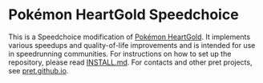 # Pokémon HeartGold Speedchoice

This is a Speedchoice modification of [Pokémon HeartGold](https://github.com/pret/pokeheartgold). It implements various speedups and quality-of-life improvements and is intended for use in speedrunning communities.
For instructions on how to set up the repository, please read [INSTALL.md](INSTALL.md).
For contacts and other pret projects, see [pret.github.io](https://pret.github.io/).
